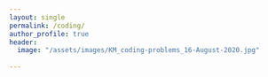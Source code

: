```yaml
---
layout: single
permalink: /coding/
author_profile: true
header:
  image: "/assets/images/KM_coding-problems_16-August-2020.jpg"
  
---
```



